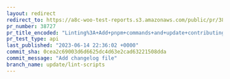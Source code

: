 ```yaml
---
layout: redirect
redirect_to: https://a8c-woo-test-reports.s3.amazonaws.com/public/pr/38727/api/index.html
pr_number: 38727
pr_title_encoded: "Linting%3A+Add+pnpm+commands+and+update+contributing+guidelines"
pr_test_type: api
last_published: "2023-06-14 22:36:02 +0000"
commit_sha: 0cea2c69003d6d6625dc4d63e2cad63221508dda
commit_message: "Add changelog file"
branch_name: update/lint-scripts
---
```

